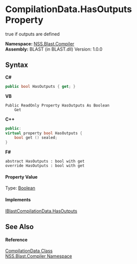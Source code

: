 # CompilationData.HasOutputs Property 
 

true if outputs are defined

**Namespace:**&nbsp;<a href="26a25caa-f50b-92ad-f15c-dbb9db1493ae">NSS.Blast.Compiler</a><br />**Assembly:**&nbsp;BLAST (in BLAST.dll) Version: 1.0.0

## Syntax

**C#**<br />
``` C#
public bool HasOutputs { get; }
```

**VB**<br />
``` VB
Public ReadOnly Property HasOutputs As Boolean
	Get
```

**C++**<br />
``` C++
public:
virtual property bool HasOutputs {
	bool get () sealed;
}
```

**F#**<br />
``` F#
abstract HasOutputs : bool with get
override HasOutputs : bool with get
```


#### Property Value
Type: <a href="https://docs.microsoft.com/dotnet/api/system.boolean" target="_blank" rel="noopener noreferrer">Boolean</a>

#### Implements
<a href="8fbd00e2-3a79-6d76-06e9-fa1fe00fdcd0">IBlastCompilationData.HasOutputs</a><br />

## See Also


#### Reference
<a href="52667f7e-8dc6-6543-e265-fdc90d6834fa">CompilationData Class</a><br /><a href="26a25caa-f50b-92ad-f15c-dbb9db1493ae">NSS.Blast.Compiler Namespace</a><br />